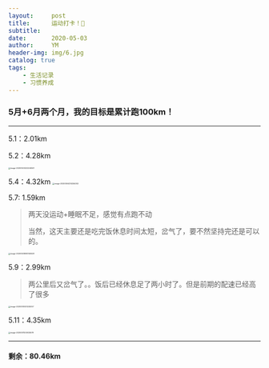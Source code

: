 ```yaml
---
layout:     post
title:      运动打卡！💪
subtitle:   
date:       2020-05-03
author:     YM
header-img: img/6.jpg
catalog: true
tags:
    - 生活记录
    - 习惯养成
---
```


### 5月+6月两个月，我的目标是累计跑100km！

------

5.1：2.01km

5.2：4.28km

<img src="https://testxiaoming.oss-cn-shanghai.aliyuncs.com/img/image-20200503222246341.png" alt="image-20200503222246341" style="zoom: 25%;" />

5.4：4.32km
<img src="https://testxiaoming.oss-cn-shanghai.aliyuncs.com/img/image-20200504214254002.png" alt="image-20200504214254002" style="zoom:25%;" />

5.7:  1.59km

> 两天没运动+睡眠不足，感觉有点跑不动
>
> 当然，这天主要还是吃完饭休息时间太短，岔气了，要不然坚持完还是可以的。

<img src="https://testxiaoming.oss-cn-shanghai.aliyuncs.com/img/image-20200508093145528.png" alt="image-20200508093145528" style="zoom: 25%;" />

5.9：2.99km

> 两公里后又岔气了。。饭后已经休息足了两小时了。但是前期的配速已经高了很多

<img src="https://testxiaoming.oss-cn-shanghai.aliyuncs.com/img/image-20200510001225057.png" alt="image-20200510001225057" style="zoom:25%;" />

5.11：4.35km

<img src="https://testxiaoming.oss-cn-shanghai.aliyuncs.com/img/image-20200511200025579.png" alt="image-20200511200025579" style="zoom:25%;" />

------



#### 剩余：80.46km